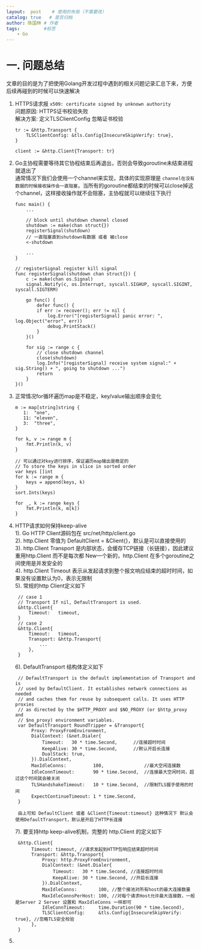 ```yaml
---
layout:  post    # 使用的布局（不需要改）
catalog: true   # 是否归档
author: 陈国林 # 作者
tags:         #标签
    - Go
---
```


# 一. 问题总结

文章的目的是为了把使用Golang开发过程中遇到的相关问题记录汇总下来，方便后续再碰到的时候可以快速解决

1. HTTPS请求报 `x509: certificate signed by unknown authority`  
   问题原因: HTTPS证书校验失败  
   解决方案: 定义TLSClientConfig 忽略证书校验
   ```
   tr := &http.Transport {
       TLSClientConfig: &tls.Config{InsecureSkipVerify: true},
   }
   
   client := &http.Client{Transport: tr}
   ```
   
2. Go主协程需要等待其它协程结束后再退出，否则会导致goroutine未结束进程就退出了  
   通常情况下我们会使用一个channel来实现，具体的实现原理是 `channel在没有数据的时候接收操作会一直阻塞`，当所有的goroutine都结束的时候可以close掉这个channel，这样接收操作就不会阻塞，主协程就可以继续往下执行
   ```
   func main() {
       ...
    
       // block until shutdown channel closed
       shutdown := make(chan struct{})
       registerSignal(shutdown)
       // 一直阻塞直到shutdown有数据 或者 被close
       <-shutdown
    
       ...
   }

   // registerSignal register kill signal
   func registerSignal(shutdown chan struct{}) {
       c := make(chan os.Signal)
       signal.Notify(c, os.Interrupt, syscall.SIGHUP, syscall.SIGINT, syscall.SIGTERM)

       go func() {
           defer func() {
           if err := recover(); err != nil {
               log.Error("[registerSignal] panic error: ", log.Object("error", err))
               debug.PrintStack()
           }
       }()

       for sig := range c {
 	       // close shutdown channel
           close(shutdown)
           log.Info("[registerSignal] receive system signal:" + sig.String() + ", going to shutdown ...")
           return
       }
   }()
   ```

3. 正常情况for循环遍历map是不稳定，key/value输出顺序会变化
   ```
   m := map[string]string {
      1:  "one",
      11: "eleven",
      3:  "three",
   }
   
   for k, v := range m {
       fmt.Println(k, v)
   }
   
   // 可以通过对key进行排序，保证遍历map输出是稳定的
   // To store the keys in slice in sorted order
   var keys []int
   for k := range m {
       keys = append(keys, k)
   }
   sort.Ints(keys)

   for _, k := range keys {
       fmt.Println(k, m[k])
   }
   ```

4. HTTP请求如何保持keep-alive  
   1). Go HTTP Client源码包在 src/net/http/client.go  
   2). http.Client 零值为 DefaultClient = &Client{}，默认是可以直接使用的  
   3). http.Client Transport 是内部状态，会缓存TCP链接（长链接），因此建议重用http.Client 而不是每次都 New一个新的，http.Client 在多个goroutine之间使用是并发安全的  
   4). http.Client Timeout 表示从发起请求到整个报文响应结束的超时时间，如果没有设置默认为0，表示无限制   
   5). 常规的http Client定义如下
      ```
       // case 1 
       // Transport If nil, DefaultTransport is used.
       &http.Client{
           Timeout:   timeout,
       }
       // case 2
       &http.Client{
           Timeout:   timeout,
           Transport: &http.Transport{
               ...
           },
       }
      ```
   6). DefaultTransport 结构体定义如下
      ```
       // DefaultTransport is the default implementation of Transport and is
       // used by DefaultClient. It establishes network connections as needed
       // and caches them for reuse by subsequent calls. It uses HTTP proxies
       // as directed by the $HTTP_PROXY and $NO_PROXY (or $http_proxy and
       // $no_proxy) environment variables.
       var DefaultTransport RoundTripper = &Transport{
            Proxy: ProxyFromEnvironment,               
            DialContext: (&net.Dialer{
 	            Timeout:   30 * time.Second,      //连接超时时间
 	            KeepAlive: 30 * time.Second,      //默认开启长连接
 	            DualStack: true, 
            }).DialContext,
            MaxIdleConns:          100,               //最大空闲连接数
            IdleConnTimeout:       90 * time.Second,  //连接最大空闲时间，超过这个时间就会被关闭
            TLSHandshakeTimeout:   10 * time.Second,  //限制TLS握手使用的时间
            ExpectContinueTimeout: 1 * time.Second,
       }
       
       由上可知 DefaultClient 或者 &Client{Timeout:timeout} 这种情况下 默认会使用DefaultTransport，默认是开启了HTTP长连接
      ```
   7). 要支持http keep-alive机制，完整的 http.Client 的定义如下
      ```
       &http.Client{
            Timeout: timeout, //请求发起到HTTP包响应结束超时时间
            Transport: &http.Transport{
                Proxy: http.ProxyFromEnvironment,
                DialContext: (&net.Dialer{
                    Timeout:   30 * time.Second, //连接超时时间
                    KeepAlive: 30 * time.Second, //开启长连接
                }).DialContext,
                MaxIdleConns:        100, //整个接池对所有host的最大连接数量
                MaxIdleConnsPerHost: 100, //对每个请求Host允许最大连接数，一般是Server 2 Server 设置和 MaxIdleConns 一样即可
                IdleConnTimeout:     time.Duration(90 * time.Second),
                TLSClientConfig:     &tls.Config{InsecureSkipVerify: true}, //忽略TLS安全校验
            },
       }
      ```

5. 
       
       
       
       
   
